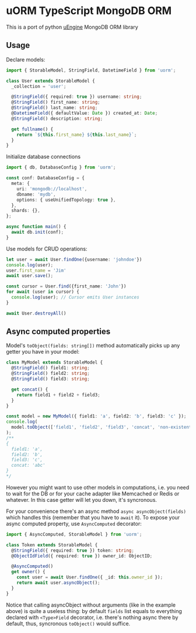 # uORM TypeScript MongoDB ORM

This is a port of python [uEngine](https://github.com/viert/uengine) MongoDB ORM library

## Usage

Declare models:

```typescript
import { StorableModel, StringField, DatetimeField } from 'uorm';

class User extends StorableModel {
  _collection = 'user';

  @StringField({ required: true }) username: string;
  @StringField() first_name: string;
  @StringField() last_name: string;
  @DatetimeField({ defaultValue: Date }) created_at: Date;
  @StringField() description: string;

  get fullname() {
    return `${this.first_name} ${this.last_name}`;
  }
}
```

Initialize database connections

```typescript
import { db, DatabaseConfig } from 'uorm';

const conf: DatabaseConfig = {
  meta: {
    uri: 'mongodb://localhost',
    dbname: 'mydb',
    options: { useUnifiedTopology: true },
  },
  shards: {},
};

async function main() {
  await db.init(conf);
}
```

Use models for CRUD operations:

```typescript
let user = await User.findOne({username: 'johndoe'})
console.log(user);
user.first_name = 'Jim'
await user.save();

const cursor = User.find({first_name: 'John'})
for await (user in cursor) {
  console.log(user); // Cursor emits User instances
}

await User.destroyAll()
```

## Async computed properties

Model's `toObject(fields: string[])` method automatically picks up any getter you have in your model:

```typescript
class MyModel extends StorableModel {
  @StringField() field1: string;
  @StringField() field2: string;
  @StringField() field3: string;

  get concat() {
    return field1 + field2 + field3;
  }
}

const model = new MyModel({ field1: 'a', field2: 'b', field3: 'c' });
console.log(
  model.toObject(['field1', 'field2', 'field3', 'concat', 'non-existent'])
);
/**
{
  field1: 'a',
  field2: 'b',
  field3: 'c',
  concat: 'abc'
}
*/
```

However you might want to use other models in computations, i.e. you need to wait for the DB or for your cache adapter like Memcached or Redis or whatever. In this case getter will let you down, it's syncronous.

For your convenience there's an async method `async asyncObject(fields)` which handles this (remember that you have to `await` it). To expose your async computed property, use `AsyncComputed` decorator:

```typescript
import { AsyncComputed, StorableModel } from 'uorm';

class Token extends StorableModel {
  @StringField({ required: true }) token: string;
  @ObjectIdField({ required: true }) owner_id: ObjectID;

  @AsyncComputed()
  get owner() {
    const user = await User.findOne({ _id: this.owner_id });
    return await user.asyncObject();
  }
}
```

Notice that calling asyncObject without arguments (like in the example above) is quite a useless thing: by default `fields` list equals to everything declared with `<Type>Field` decorator, i.e. there's nothing async there by default, thus, syncronous `toObject()` would suffice.
